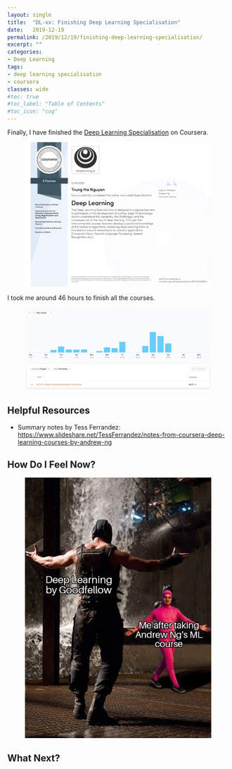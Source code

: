 ```yaml
---
layout: single
title:  "DL-xx: Finishing Deep Learning Specialisation"
date:   2019-12-19
permalink: /2019/12/19/finishing-deep-learning-specialisation/
excerpt: ""
categories: 
- Deep Learning
tags:
- deep learning specialisation
- coursera
classes: wide
#toc: true
#toc_label: "Table of Contents"
#toc_icon: "cog"
---
```


Finally, I have finished the [Deep Learning Specialisation](https://www.coursera.org/specializations/deep-learning) on Coursera.

<figure>
	<img src="https://github.com/datasciblog/datasciblog.github.io/blob/master/_posts/images/2019-12-19-DL-xx-finishing-deep-learning-specialisation/cert.png?raw=true">
	<figcaption></figcaption>
</figure>

I took me around 46 hours to finish all the courses.

<figure>
	<img src="https://github.com/datasciblog/datasciblog.github.io/blob/master/_posts/images/2019-12-19-DL-xx-finishing-deep-learning-specialisation/time.png?raw=true">
	<figcaption></figcaption>
</figure>

## Helpful Resources

- Summary notes by Tess Ferrandez: https://www.slideshare.net/TessFerrandez/notes-from-coursera-deep-learning-courses-by-andrew-ng

## How Do I Feel Now?

<figure>
	<img src="https://github.com/datasciblog/datasciblog.github.io/blob/master/_posts/images/2019-12-19-DL-xx-finishing-deep-learning-specialisation/meme.jpg?raw=true">
	<figcaption></figcaption>
</figure>

## What Next?




